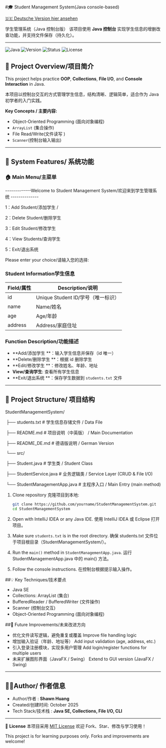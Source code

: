 #🎓 Student Management System(Java console-based)

[🇩🇪 Deutsche Version hier ansehen](./README_DE.md)

学生管理系统（Java 控制台版） 
该项目使用 **Java 控制台** 实现学生信息的增删改查功能，并支持文件保存（持久化）。

---

![Java](https://img.shields.io/badge/Language-Java-orange?logo=openjdk)
![Version](https://img.shields.io/badge/Version-1.0-blue)
![Status](https://img.shields.io/badge/Status-Stable-green)
![License](https://img.shields.io/badge/License-MIT-lightgrey)

## 📘 Project Overview/项目简介 
This project helps practice **OOP**, **Collections**, **File I/O**, and **Console Interaction** in Java.

本项目以控制台交互的方式管理学生信息，结构清晰、逻辑简单，适合作为 Java 初学者的入门实践。

**Key Concepts / 主要内容:**

- Object-Oriented Programming (面向对象编程)
- `ArrayList` (集合操作)
- File Read/Write(文件读写 )
-  `Scanner`(控制台输入输出)

---

## 🧩 System Features/ 系统功能 

### 🏠 Main Menu/主菜单 
-------------Welcome to Student Management System/欢迎来到学生管理系统 --------------

1：Add Student/添加学生 / 

2：Delete Student/删除学生 

3：Edit Student/修改学生 

4：View Students/查询学生 

5：Exit/退出系统  

Please enter your choice/请输入您的选择:

### Student Information学生信息 
| Field/属性 | Description/说明                   |
| ---------- | ---------------------------------- |
| id         | Unique Student ID/学号（唯一标识） |
| name       | Name/姓名                          |
| age        | Age/年龄                           |
| address    | Address/家庭住址                   |

### Function Description/功能描述 
- **Add/添加学生 **：输入学生信息并保存（id 唯一）  
- **Delete/删除学生 **：根据 id 删除学生  
- **Edit/修改学生 **：修改姓名、年龄、地址  
- **View/查询学生**:  查看所有学生信息  
- **Exit/退出系统 **：保存学生数据到 `students.txt` 文件  

---

## 📂  Project Structure/ 项目结构 

StudentManagementSystem/

​		├── students.txt                # 学生信息存储文件 / Data File

​		├── README.md                   # 项目说明（中英版） / Main Documentation

​		├── README_DE.md                # 德语版说明 / German Version

​		└── src/

​				├── Student.java            # 学生类 / Student Class

​				├── StudentService.java     # 业务逻辑类 / Service Layer (CRUD & File I/O)

​				└── StudentManagementApp.java  # 主程序入口 / Main Entry (main method)

1. Clone repository  克隆项目到本地:

   ~~~bash
   git clone https://github.com/yourname/StudentManagementSystem.git
   cd StudentManagementSystem
   ~~~

2. Open with IntelliJ IDEA or any Java IDE.  使用 IntelliJ IDEA 或 Eclipse 打开项目。

3. Make sure `students.txt` is in the root directory.  确保 students.txt 文件位于项目根目录（StudentManagementSystem/）。

4. Run the `main()` method in `StudentManagementApp.java`.  运行 StudentManagementApp.java 中的 main() 方法。

5. Follow the console instructions.  在控制台根据提示输入操作。

##💡 Key Techniques/技术要点

- Java SE
- Collections: ArrayList (集合)
- BufferedReader / BufferedWriter (文件操作)
- Scanner (控制台交互)
- Object-Oriented Programming (面向对象编程)

##🌱  Future Improvements/未来改进方向

- 优化文件读写逻辑，避免重复或覆盖
  Improve file handling logic
- 增加输入验证（年龄、地址等）
  Add input validation (age, address, etc.)
- 引入登录注册模块，实现多用户管理
  Add login/register functions for multiple users
- 未来扩展图形界面（JavaFX / Swing）
  Extend to GUI version (JavaFX / Swing)

------

## 👨‍💻Author/ 作者信息

- Author/作者 : **Shawn Huang**
-  Created/创建时间: October 2025
- Tech Stack/技术栈  : **Java SE, Collections, File I/O, CLI**

------

📜 **License**
	本项目采用 [MIT License]()
	欢迎 Fork、Star、修改与学习使用！

This project is for learning purposes only. Forks and improvements are welcome!





